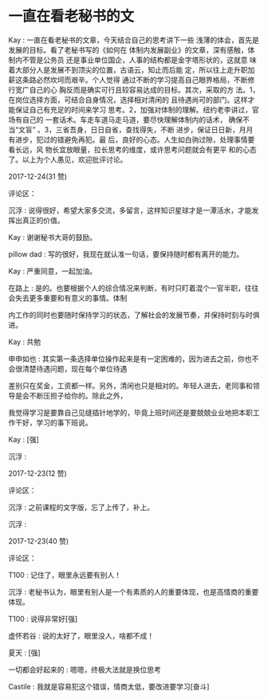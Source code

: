 # 一直在看老秘书的文

Kay : 一直在看老秘书的文章，今天结合自己的思考讲下一些 浅薄的体会，首先是发展的目标。看了老秘书写的《如何在 体制内发展副业》的文章，深有感触，体制内不管是公务员 还是事业单位国企，人事的结构都是金字塔形状的，这就意 味着大部分人是发展不到顶尖的位置，古语云，知止而后能 定，所以往上走升职加薪这条路必然坎坷而艰辛。个人觉得 通过不断的学习提高自己眼界格局，不断修行宽广自己的心 胸反而是确实可行且较容易达成的目标。其次，采取的方 法。1，在岗位选择方面，可结合自身情况，选择相对清闲的 且待遇尚可的部门。这样才能保证自己有充足的时间来学习 思考。2，加强对体制的理解。纽约老李讲过，官场有自己的 一套话术。车走车道马走马道，要尽快理解体制内的话术， 确保不当“文盲” 。3，三省吾身，日日自省，查找得失，不断 进步，保证日日新，月月有进步，犯过的错避免再犯。最 后，良好的心态。人生如白驹过隙，处理事情要看长远，风 物长宜放眼量，拉长思考的维度，或许思考问题就会有更平 和的心态了。以上为个人愚见，欢迎批评讨论。

2017-12-24(31 赞)

评论区：

沉浮 : 说得很好，希望大家多交流，多留言，这样知识星球才是一潭活水，才能发挥出真正的价值。

Kay : 谢谢秘书大哥的鼓励。

pillow dad : 写的很好，我现在就认准一句话，要保持随时都有离开的能力。

Kay : 严重同意，一起加油。

在路上 : 是的。也要根据个人的综合情况来判断，有时只盯着混个一官半职，往往会失去更多重要和有意义的事情。体制

内工作的同时也要随时保持学习的状态，了解社会的发展节奏，并保持时刻与时俱进。

Kay : 共勉

申申如也 : 其实第一条选择单位操作起来是有一定困难的，因为进去之前，你也不会很清楚待遇问题，现在每个单位待遇

差别只在奖金，工资都一样。另外，清闲也只是相对的。年轻人进去，老同事和领导是会不断压担子给你的。除此之外，

我觉得学习是要靠自己见缝插针地学的，毕竟上班时间还是要兢兢业业地把本职工作干好，学习的事下班说。

Kay : [强]

沉浮 :

2017-12-23(12 赞)

评论区：

沉浮 : 之前课程的文字版，忘了上传了，补上。

沉浮 :

2017-12-23(40 赞)

评论区：

T100 : 记住了，眼里永远要有别人！

沉浮 : 老秘书认为，眼里有别人是一个有素质的人的重要体现，也是高情商的重要体现。

T100 : 说得非常好[强]

虚怀若谷 : 说的太好了，眼里没人，啥都不成！

夏天 : [强]

一切都会好起来的 : 嗯嗯，终极大法就是换位思考

Castile : 我就是容易犯这个错误，情商太低，要改进要学习[奋斗]